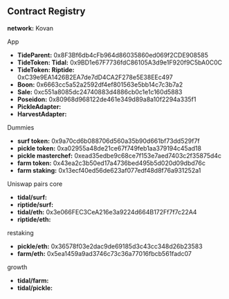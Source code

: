 ## Contract Registry

**network:** Kovan

App
- **TideParent:** 0x8F3Bf6db4cFb964d86035860ed069f2CDE908585
- **TideToken: Tidal:** 0x9BD1e67F7736fdC86105A3d9e1F920f9C5bA0C0C
- **TideToken: Riptide:** 0xC39e9EA1426B2EA7de7dD4CA2F278e5E38EEc497
- **Boon:** 0x6663cc5a52a2592df4ef801563e5bb14c7c3b7a2
- **Sale:** 0xc551a8085dc24740883d4886cb0c1e1c160d5883
- **Poseidon:** 0x80968d968122de461e349d89a8a10f2294a335f1
- **PickleAdapter:**
- **HarvestAdapter:**

Dummies
- **surf token:** 0x9a70cd6b088706d560a35b90d661bf73dd529f7f
- **pickle token:** 0xa02955a48de21ce67f749feb1aa379194c45ad18
- **pickle masterchef:** 0xead35edbe9c68ce7f153e7aed7403c2f35875d4c
- **farm token:** 0x43ea2c3b50ed17a4736bed495b5d020d09dbd76c
- **farm staking:** 0x13ecf40ed56de623af077edf48d8f76a931252a1

Uniswap pairs
core
- **tidal/surf:**
- **riptide/surf:**
- **tidal/eth:** 0x3e066FEC3CeA216e3a9224d664B172Ff7f7c22A4
- **riptide/eth:**

restaking
- **pickle/eth:** 0x36578f03e2dac9de69185d3c43cc348d26b23583
- **farm/eth:** 0x5ea1459a9ad3746c73c36a77016fbcb561fadc07

growth
- **tidal/farm:**
- **tidal/pickle:**